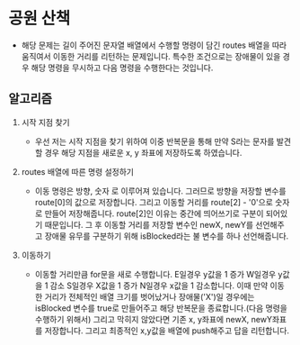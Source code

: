 # 공원 산책
   - 해당 문제는 길이 주어진 문자열 배열에서 수행할 명령이 담긴 routes 배열을 따라 움직여서 이동한 거리를 리턴하는 문제입니다. 특수한 조건으로는 장애물이 있을 경우 해당 명령을 무시하고 다음 명령을 수행한다는 것입니다.

## 알고리즘

1. 시작 지점 찾기
   - 우선 저는 시작 지점을 찾기 위하여 이중 반복문을 통해 만약 S라는 문자를 발견할 경우 해당 지점을 새로운 x, y 좌표에 저장하도록 하였습니다.


2. routes 배열에 따른 명령 설정하기
   - 이동 명령은 방향, 숫자 로 이루어져 있습니다. 그러므로 방향을 저장할 변수를 route[0]의 값으로 저장합니다. 그리고 이동할 거리를 route[2] - '0'으로 숫자로 만들어 저장해줍니다. route[2]인 이유는 중간에 띄어쓰기로 구분이 되어있기 때문입니다. 그 후 이동할 거리를 저장할 변수인 newX, newY를 선언해주고 장애물 유무를 구분하기 위해 isBlocked라는 불 변수를 하나 선언해줍니다. 

3. 이동하기
   - 이동할 거리만큼 for문을 새로 수행합니다. E일경우 y값을 1 증가 W일경우 y값을 1 감소 S일경우 X값을 1 증가 N일경우 x값을 1 감소합니다. 이때 만약 이동한 거리가 전체적인 배열 크기를 벗어났거나 장애물('X')일 경우에는 isBlocked 변수를 true로 만들어주고 해당 반복문을 종료합니다.(다음 명령을 수행하기 위해서) 그리고 막히지 않았다면 기존 x, y좌표에 newX, newY좌표를 저장합니다. 그리고 최종적인 x,y값을 배열에 push해주고 답을 리턴합니다.
